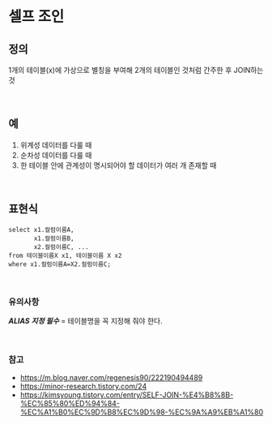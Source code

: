 # 셀프 조인

## 정의
1개의 테이블(x)에 가상으로 별칭을 부여해 2개의 테이블인 것처럼 간주한 후 JOIN하는 것

<br/>

## 예
1. 위계성 데이터를 다룰 때
2. 순차성 데이터를 다룰 때
3. 한 테이블 안에 관계성이 명시되어야 할 데이터가 여러 개 존재할 때

<br/>

## 표현식
```
select x1.컬럼이름A, 
       x1.컬럼이름B,
       x2.컬럼이름C, ...
from 테이블이름X x1, 테이블이름 X x2
where x1.컬럼이름A=X2.컬럼이름C;
```

<br/>

### 유의사항
**_ALIAS 지정 필수_** = 테이블명을 꼭 지정해 줘야 한다.

<br/>

### 참고
- https://m.blog.naver.com/regenesis90/222190494489
- https://minor-research.tistory.com/24
- https://kimsyoung.tistory.com/entry/SELF-JOIN-%E4%B8%8B-%EC%85%80%ED%94%84-%EC%A1%B0%EC%9D%B8%EC%9D%98-%EC%9A%A9%EB%A1%80
